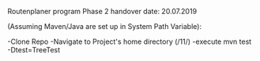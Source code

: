 Routenplaner program Phase 2 handover date: 20.07.2019

(Assuming Maven/Java are set up in System Path Variable):

-Clone Repo
-Navigate to Project's home directory (/11/)
-execute mvn test -Dtest=TreeTest
